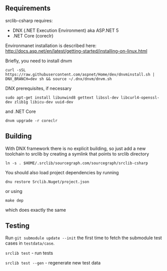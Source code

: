 
## Requirements

srclib-csharp requires:

* DNX (.NET Execution Environment) aka ASP.NET 5
* .NET Core (coreclr)

Environmanet installation is described here: http://docs.asp.net/en/latest/getting-started/installing-on-linux.html

Briefly, you need to install dnvm

    curl -sSL https://raw.githubusercontent.com/aspnet/Home/dev/dnvminstall.sh | DNX_BRANCH=dev sh && source ~/.dnx/dnvm/dnvm.sh

DNX prerequisites, if necessary

    sudo apt-get install libunwind8 gettext libssl-dev libcurl4-openssl-dev zlib1g libicu-dev uuid-dev

and .NET Core

    dnvm upgrade -r coreclr

## Building

With DNX framework there is no explicit building, so just add a new toolchain to srclib by creating a symlink that points to srclib directory

    ln -s . $HOME/.srclib/sourcegraph.com/sourcegraph/srclib-csharp

You should also load project dependencies by running

    dnu restore Srclib.Nuget/project.json

or using

    make dep

which does exactly the same

## Testing

Run `git submodule update --init` the first time to fetch the submodule test
cases in `testdata/case`.

`srclib test` - run tests

`srclib test --gen` - regenerate new test data
